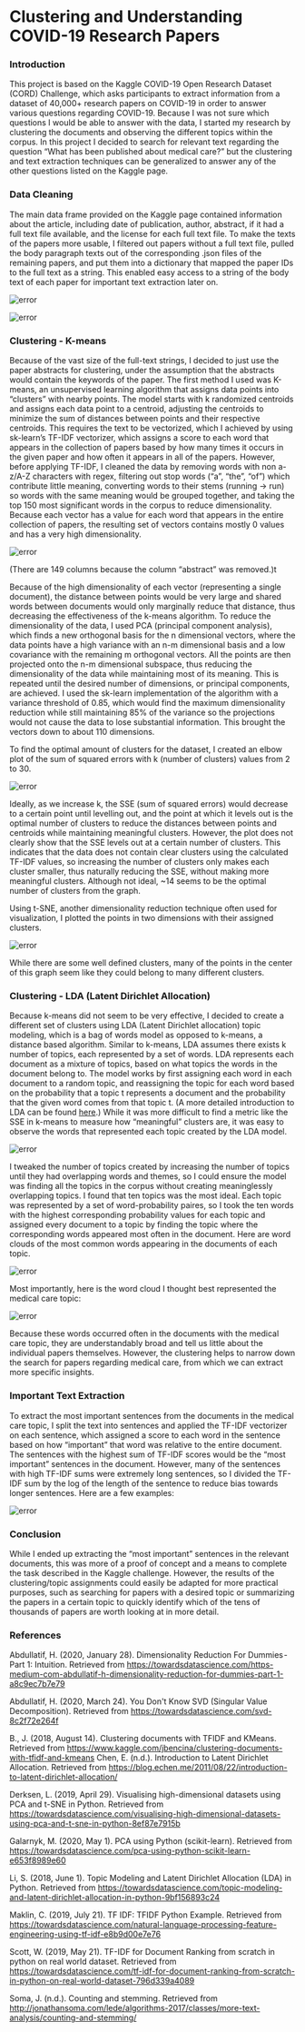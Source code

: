 # Clustering and Understanding COVID-19 Research Papers

### Introduction
This project is based on the Kaggle COVID-19 Open Research Dataset (CORD) Challenge, which asks participants to extract information from a dataset of 40,000+ research papers on COVID-19 in order to answer various questions regarding COVID-19. Because I was not sure which questions I would be able to answer with the data,  I started my research by clustering the documents and observing the different topics within the corpus. In this project I decided to search for relevant text regarding the question “What has been published about medical care?” but the clustering and text extraction techniques can be generalized to answer any of the other questions listed on the Kaggle page.

### Data Cleaning
The main data frame provided on the Kaggle page contained information about the article, including date of publication, author, abstract, if it had a full text file available, and the license for each full text file. To make the texts of the papers more usable, I filtered out papers without a full text file, pulled the body paragraph texts out of the corresponding .json files of the remaining papers, and put them into a dictionary that mapped the paper IDs to the full text as a string. This enabled easy access to a string of the body text of each paper for important text extraction later on.

![error](https://github.com/jay-feng/CORD-project/blob/media/main-df.png?raw=true)

![error](https://github.com/jay-feng/CORD-project/blob/media/json-format.png?raw=true)

### Clustering - K-means
Because of the vast size of the full-text strings, I decided to just use the paper abstracts for clustering, under the assumption that the abstracts would contain the keywords of the paper. The first method I used was K-means, an unsupervised learning algorithm that assigns data points into “clusters” with nearby points. The model starts with k randomized centroids and assigns each data point to a centroid, adjusting the centroids to minimize the sum of distances between points and their respective centroids. This requires the text to be vectorized, which I achieved by using sk-learn’s TF-IDF vectorizer, which assigns a score to each word that appears in the collection of papers based by how many times it occurs in the given paper and how often it appears in all of the papers. However, before applying TF-IDF, I cleaned the data by removing words with non a-z/A-Z characters with regex, filtering out stop words (“a”, “the”, “of”) which contribute little meaning, converting words to their stems (running -> run) so words with the same meaning would be grouped together, and taking the top 150 most significant words in the corpus to reduce dimensionality. Because each vector has a value for each word that appears in the entire collection of papers, the resulting set of vectors contains mostly 0 values and has a very high dimensionality.

![error](https://github.com/jay-feng/CORD-project/blob/media/tfidf-vectors.png?raw=true)

(There are 149 columns because the column “abstract” was removed.)t

Because of the high dimensionality of each vector (representing a single document), the distance between points would be very large and shared words between documents would only marginally reduce that distance, thus decreasing the effectiveness of the k-means algorithm. To reduce the dimensionality of the data, I used PCA (principal component analysis), which finds a new orthogonal basis for the n dimensional vectors, where the data points have a high variance with an n-m dimensional basis and a low covariance with the remaining m orthogonal vectors. All the points are then projected onto the n-m dimensional subspace, thus reducing the dimensionality of the data while maintaining most of its meaning. This is repeated until the desired number of dimensions, or principal components, are achieved. I used the sk-learn implementation of the algorithm with a variance threshold of 0.85, which would find the maximum dimensionality reduction while still maintaining 85% of the variance so the projections would not cause the data to lose substantial information. This brought the vectors down to about 110 dimensions.

To find the optimal amount of clusters for the dataset, I created an elbow plot of the sum of squared errors with k (number of clusters) values from 2 to 30.

![error](https://github.com/jay-feng/CORD-project/blob/media/kmeans-elbow-plot.png?raw=true)

Ideally, as we increase k, the SSE (sum of squared errors) would decrease to a certain point until levelling out, and the point at which it levels out is the optimal number of clusters to reduce the distances between points and centroids while maintaining meaningful clusters. However, the plot does not clearly show that the SSE levels out at a certain number of clusters. This indicates that the data does not contain clear clusters using the calculated TF-IDF values, so increasing the number of clusters only makes each cluster smaller, thus naturally reducing the SSE, without making more meaningful clusters. Although not ideal, ~14 seems to be the optimal number of clusters from the graph.

Using t-SNE, another dimensionality reduction technique often used for visualization, I plotted the points in two dimensions with their assigned clusters.

![error](https://github.com/jay-feng/CORD-project/blob/media/kmeans-tsne-plot.png?raw=true)

While there are some well defined clusters, many of the points in the center of this graph seem like they could belong to many different clusters.

### Clustering - LDA (Latent Dirichlet Allocation)
Because k-means did not seem to be very effective, I decided to create a different set of clusters using LDA (Latent Dirichlet allocation) topic modeling, which is a bag of words model as opposed to k-means, a distance based algorithm. Similar to k-means, LDA assumes there exists k number of topics, each represented by a set of words. LDA represents each document as a mixture of topics, based on what topics the words in the document belong to. The model works by first assigning each word in each document to a random topic, and reassigning the topic for each word based on the probability that a topic t represents a document and the probability that the given word comes from that topic t. (A more detailed introduction to LDA can be found [here](https://blog.echen.me/2011/08/22/introduction-to-latent-dirichlet-allocation/).) While it was more difficult to find a metric like the SSE in k-means to measure how “meaningful” clusters are, it was easy to observe the words that represented each topic created by the LDA model.

![error](https://github.com/jay-feng/CORD-project/blob/media/lda-topic-examples.png?raw=true)

I tweaked the number of topics created by increasing the number of topics until they had overlapping words and themes, so I could ensure the model was finding all the topics in the corpus without creating meaninglessly overlapping topics. I found that ten topics was the most ideal. Each topic was represented by a set of word-probability paires, so I took the ten words with the highest corresponding probability values for each topic and assigned every document to a topic by finding the topic where the corresponding words appeared most often in the document. Here are word clouds of the most common words appearing in the documents of each topic.

![error](https://github.com/jay-feng/CORD-project/blob/media/word-clouds.png?raw=true)

Most importantly, here is the word cloud I thought best represented the medical care topic:

![error](https://github.com/jay-feng/CORD-project/blob/media/medical-word-cloud.png?raw=true)

Because these words occurred often in the documents with the medical care topic, they are understandably broad and tell us little about the individual papers themselves. However, the clustering helps to narrow down the search for papers regarding medical care, from which we can extract more specific insights.

### Important Text Extraction
To extract the most important sentences from the documents in the medical care topic, I split the text into sentences and applied the TF-IDF vectorizer on each sentence, which assigned a score to each word in the sentence based on how “important” that word was relative to the entire document. The sentences with the highest sum of TF-IDF scores would be the “most important” sentences in the document. However, many of the sentences with high TF-IDF sums were extremely long sentences, so I divided the TF-IDF sum by the log of the length of the sentence to reduce bias towards longer sentences. Here are a few examples:

![error](https://github.com/jay-feng/CORD-project/blob/media/important-sentences.png?raw=true)

### Conclusion
While I ended up extracting the “most important” sentences in the relevant documents, this was more of a proof of concept and a means to complete the task described in the Kaggle challenge. However, the results of the clustering/topic assignments could easily be adapted for more practical purposes, such as searching for papers with a desired topic or summarizing the papers in a certain topic to quickly identify which of the tens of thousands of papers are worth looking at in more detail.

### References
Abdullatif, H. (2020, January 28). Dimensionality Reduction For Dummies - Part 1: Intuition. Retrieved from https://towardsdatascience.com/https-medium-com-abdullatif-h-dimensionality-reduction-for-dummies-part-1-a8c9ec7b7e79

Abdullatif, H. (2020, March 24). You Don't Know SVD (Singular Value Decomposition). Retrieved from https://towardsdatascience.com/svd-8c2f72e264f

B., J. (2018, August 14). Clustering documents with TFIDF and KMeans. Retrieved from https://www.kaggle.com/jbencina/clustering-documents-with-tfidf-and-kmeans
Chen, E. (n.d.). Introduction to Latent Dirichlet Allocation. Retrieved from https://blog.echen.me/2011/08/22/introduction-to-latent-dirichlet-allocation/

Derksen, L. (2019, April 29). Visualising high-dimensional datasets using PCA and t-SNE in Python. Retrieved from https://towardsdatascience.com/visualising-high-dimensional-datasets-using-pca-and-t-sne-in-python-8ef87e7915b

Galarnyk, M. (2020, May 1). PCA using Python (scikit-learn). Retrieved from https://towardsdatascience.com/pca-using-python-scikit-learn-e653f8989e60

Li, S. (2018, June 1). Topic Modeling and Latent Dirichlet Allocation (LDA) in Python. Retrieved from https://towardsdatascience.com/topic-modeling-and-latent-dirichlet-allocation-in-python-9bf156893c24

Maklin, C. (2019, July 21). TF IDF: TFIDF Python Example. Retrieved from https://towardsdatascience.com/natural-language-processing-feature-engineering-using-tf-idf-e8b9d00e7e76

Scott, W. (2019, May 21). TF-IDF for Document Ranking from scratch in python on real world dataset. Retrieved from https://towardsdatascience.com/tf-idf-for-document-ranking-from-scratch-in-python-on-real-world-dataset-796d339a4089

Soma, J. (n.d.). Counting and stemming. Retrieved from http://jonathansoma.com/lede/algorithms-2017/classes/more-text-analysis/counting-and-stemming/

